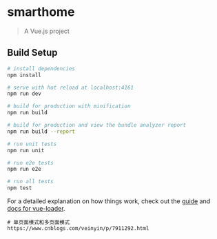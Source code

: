 # smarthome

> A Vue.js project

## Build Setup

``` bash
# install dependencies
npm install

# serve with hot reload at localhost:4161
npm run dev

# build for production with minification
npm run build

# build for production and view the bundle analyzer report
npm run build --report

# run unit tests
npm run unit

# run e2e tests
npm run e2e

# run all tests
npm test
```

For a detailed explanation on how things work, check out the [guide](http://vuejs-templates.github.io/webpack/) and [docs for vue-loader](http://vuejs.github.io/vue-loader).

```
# 单页面模式和多页面模式
https://www.cnblogs.com/veinyin/p/7911292.html

